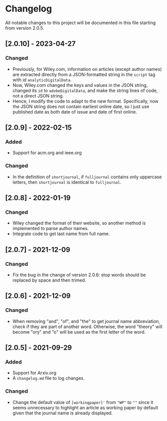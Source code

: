 # Changelog
All notable changes to this project will be documented in this file starting from version 2.0.5.

## [2.0.10] - 2023-04-27

### Changed

* Previously, for Wiley.com, information on articles (except author names) are extracted directly from a JSON-formatted string in the `script` tag with id `analyticDigitalData`.
* Now, Wiley.com changed the keys and values in the JSON string, changed its `id` to `adobeDigitalData`, and make the string lines of code, not a direct JSON string.
* Hence, I modify the code to adapt to the new format. Specifically, now the JSON string does not contain earliest online date, so I just use published date as both date of issue and date of first online.

## [2.0.9] - 2022-02-15

### Added
- Support for acm.org and ieee.org
### Changed
- In the definition of `shortjournal`, if `fulljournal` contains only uppercase letters, then `shortjournal` is identical to `fulljournal`.

## [2.0.8] - 2022-01-19
### Changed
- Wiley changed the format of their website, so another method is implemented to parse author names.
- Integrate code to get last name from full name.

## [2.0.7] - 2021-12-09
### Changed
- Fix the bug in the change of version 2.0.6: stop words should be replaced by space and then trimed.


## [2.0.6] - 2021-12-09
### Changed
- When removing "and", "of", and "the" to get journal name abbreviation, check if they are part of another word. Otherwise, the word "theory" will become "ory" and "o" will be used as the first letter of the word.

## [2.0.5] - 2021-09-29
### Added
- Support for Arxiv.org
- A `changelog.md` file to log changes.

### Changed
- Change the default value of `[workingpaper]'` from `"WP"` to `""` since it seems unnecessary to highlight an article as working paper by default given that the journal name is already displayed.
